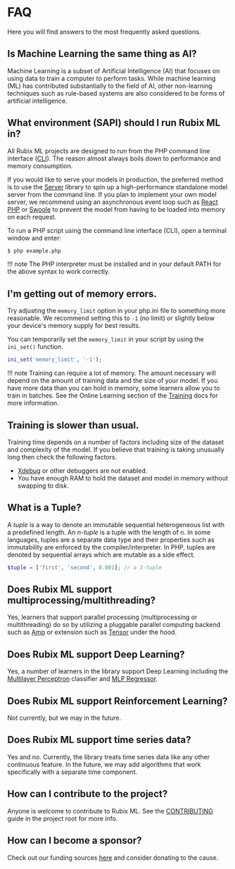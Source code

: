 # FAQ
Here you will find answers to the most frequently asked questions.

## Is Machine Learning the same thing as AI?
Machine Learning is a subset of Artificial Intelligence (AI) that focuses on using data to train a computer to perform tasks. While machine learning (ML) has contributed substantially to the field of AI, other non-learning techniques such as rule-based systems are also considered to be forms of artificial intelligence.

## What environment (SAPI) should I run Rubix ML in?
All Rubix ML projects are designed to run from the PHP command line interface ([CLI](http://php.net/manual/en/features.commandline.php)). The reason almost always boils down to performance and memory consumption.

If you would like to serve your models in production, the preferred method is to use the [Server](https://github.com/RubixML/Server) library to spin up a high-performance standalone model server from the command line. If you plan to implement your own model server, we recommend using an asynchronous event loop such as [React PHP](https://reactphp.org/) or [Swoole](https://www.swoole.co.uk/) to prevent the model from having to be loaded into memory on each request.

To run a PHP script using the command line interface (CLI), open a terminal window and enter:
```sh
$ php example.php
```

!!! note
    The PHP interpreter must be installed and in your default PATH for the above syntax to work correctly.

## I'm getting out of memory errors.
Try adjusting the `memory_limit` option in your php.ini file to something more reasonable. We recommend setting this to `-1` (no limit) or slightly below your device's memory supply for best results.

You can temporarily set the `memory_limit` in your script by using the `ini_set()` function.

```php
ini_set('memory_limit', '-1');
```

!!! note
    Training can require a lot of memory. The amount necessary will depend on the amount of training data and the size of your model. If you have more data than you can hold in memory, some learners allow you to train in batches. See the Online Learning section of the [Training](training.md) docs for more information.

## Training is slower than usual.
Training time depends on a number of factors including size of the dataset and complexity of the model. If you believe that training is taking unusually long then check the following factors.

- [Xdebug](https://xdebug.org/) or other debuggers are not enabled.
- You have enough RAM to hold the dataset and model in memory without swapping to disk.

## What is a Tuple?
A *tuple* is a way to denote an immutable sequential heterogeneous list with a predefined length. An *n-tuple* is a tuple with the length of n. In some languages, tuples are a separate data type and their properties such as immutability are enforced by the compiler/interpreter. In PHP, tuples are denoted by sequential arrays which are mutable as a side effect.

```php
$tuple = ['first', 'second', 0.001]; // a 3-tuple
```

## Does Rubix ML support multiprocessing/multithreading?
Yes, learners that support parallel processing (multiprocessing or multithreading) do so by utilizing a pluggable parallel computing backend such as [Amp](https://docs.rubixml.com/latest/backends/amp.html) or extension such as [Tensor](https://github.com/RubixML/Tensor) under the hood.

## Does Rubix ML support Deep Learning?
Yes, a number of learners in the library support Deep Learning including the [Multilayer Perceptron](classifiers/multilayer-perceptron.md) classifier and [MLP Regressor](regressors/mlp-regressor.md).

## Does Rubix ML support Reinforcement Learning?
Not currently, but we may in the future.

## Does Rubix ML support time series data?
Yes and no. Currently, the library treats time series data like any other continuous feature. In the future, we may add algorithms that work specifically with a separate time component.

## How can I contribute to the project?
Anyone is welcome to contribute to Rubix ML. See the [CONTRIBUTING](https://github.com/RubixML/ML/blob/master/CONTRIBUTING.md) guide in the project root for more info.

## How can I become a sponsor?
Check out our funding sources [here](index.md#funding) and consider donating to the cause.
